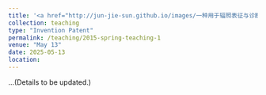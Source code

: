 ```yaml
---
title: '<a href="http://jun-jie-sun.github.io/images/一种用于辐照表征与诊断的电偏转器探针及测量方法.png" style="color: teal;">1. Patent Pending: A Probe and Measurement Method for Radiation Characterization and Diagnosis in an Electrostatic Residual Ion Dump </a>'
collection: teaching
type: "Invention Patent"
permalink: /teaching/2015-spring-teaching-1
venue: "May 13"
date: 2025-05-13
location: 
---
```


...(Details to be updated.)
